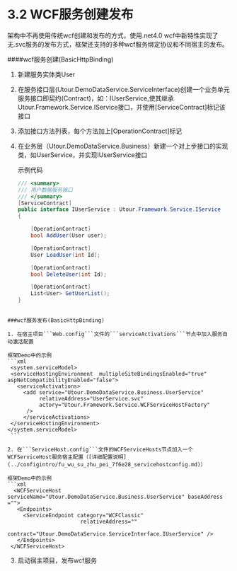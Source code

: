 # 3.2 WCF服务创建发布
 
 架构中不再使用传统wcf创建和发布的方式，使用.net4.0 wcf中新特性实现了无.svc服务的发布方式，框架还支持的多种wcf服务绑定协议和不同宿主的发布。
 
 ####wcf服务创建(BasicHttpBinding)
 
 1. 新建服务实体类User
 
 2. 在服务接口层(Utour.DemoDataService.ServiceInterface)创建一个业务单元服务接口即契约(Contract)，如：IUserService,使其继承Utour.Framework.Service.IService接口，并使用[ServiceContract]标记该接口
 
 3. 添加接口方法列表，每个方法加上[OperationContract]标记

 4. 在业务层（Utour.DemoDataService.Business）新建一个对上步接口的实现类，如UserService，并实现IUserService接口

    示例代码
    ```C#
    /// <summary>
    /// 用户数据服务接口
    /// </summary>
    [ServiceContract]
    public interface IUserService : Utour.Framework.Service.IService
    {

        [OperationContract]
        bool AddUser(User user);

        [OperationContract]
        User LoadUser(int Id);

        [OperationContract]
        bool DeleteUser(int Id);

        [OperationContract]
        List<User> GetUserList();
    }
   ```
   
###wcf服务发布(BasicHttpBinding)

1. 在宿主项目```Web.config```文件的```serviceActivations```节点中加入服务自动激活配置

  框架Demo中的示例
  ```xml
    <system.serviceModel>
    <serviceHostingEnvironment  multipleSiteBindingsEnabled="true" aspNetCompatibilityEnabled="false">
      <serviceActivations>
        <add service="Utour.DemoDataService.Business.UserService" 
             relativeAddress="UserService.svc" 
             actory="Utour.Framework.Service.WCFServiceHostFactory"
         />
        </serviceActivations>
    </serviceHostingEnvironment>
  </system.serviceModel>
    ```
  
2. 在```ServiceHost.config```文件的WCFServiceHosts节点加入一个WCFServiceHost服务宿主配置（[详细配置说明](../configintro/fu_wu_su_zhu_pei_7f6e28_servicehostconfig.md)）

   框架Demo中的示例
  ```xml
     <WCFServiceHost serviceName="Utour.DemoDataService.Business.UserService" baseAddress ="">
      <Endpoints>
        <ServiceEndpoint category="WCFClassic" 
                          relativeAddress="" 
                          contract="Utour.DemoDataService.ServiceInterface.IUserService" />
      </Endpoints>
    </WCFServiceHost>
  ```
  
3. 启动宿主项目，发布wcf服务